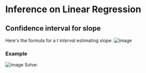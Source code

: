 # Inference on Linear Regression

## Confidence interval for slope

Here's the formula for a _t interval_ estimating slope:
![image](https://user-images.githubusercontent.com/14041622/45735913-127ba780-bc1c-11e8-9a96-29c36390ddbb.png)


### Example
![image](https://user-images.githubusercontent.com/14041622/45735940-20c9c380-bc1c-11e8-89c0-7a2831fd9287.png)
Solve:

